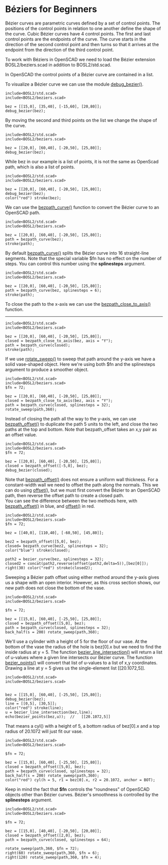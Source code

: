 # Béziers for Beginners



Bézier curves are parametric curves defined by a set of control points. The positions of the control points in relation to one another define the shape of the curve. Cubic Bézier curves have 4 control points. The first and last control points are the endpoints of the curve.  The curve starts in the direction of the second control point and then turns so that it arrives at the endpoint from the direction of the third control point.

To work with Béziers in OpenSCAD we need to load the Bézier extension BOSL2/beziers.scad in addition to BOSL2/std.scad.

In OpenSCAD the control points of a Bézier curve are contained in a list.
 
To visualize a Bézier curve we can use the module [debug_bezier()](https://github.com/BelfrySCAD/BOSL2/wiki/beziers.scad#module-debug_bezier).

```openscad-2D
include<BOSL2/std.scad>
include<BOSL2/beziers.scad>

bez = [[15,0], [35,40], [-15,60], [20,80]];
debug_bezier(bez);
```

By moving the second and third points on the list we change the shape of the curve.

```openscad-2D
include<BOSL2/std.scad>
include<BOSL2/beziers.scad>

bez = [[20,0], [60,40], [-20,50], [25,80]];
debug_bezier(bez);
```

While bez in our example is a list of points, it is not the same as OpenScad path, which is also a list of points.

```openscad-2D
include<BOSL2/std.scad>
include<BOSL2/beziers.scad>

bez = [[20,0], [60,40], [-20,50], [25,80]];
debug_bezier(bez);
color("red") stroke(bez);

```
 

 
 We can use the [bezpath_curve()](https://github.com/BelfrySCAD/BOSL2/wiki/beziers.scad#function-bezpath_curve) function to convert the Bézier curve to an OpenSCAD path. 
 
```openscad-2D
include<BOSL2/std.scad>
include<BOSL2/beziers.scad>

bez = [[20,0], [60,40], [-20,50], [25,80]];
path = bezpath_curve(bez);
stroke(path);
```

By default [bezpath_curve()](https://github.com/BelfrySCAD/BOSL2/wiki/beziers.scad#function-bezpath_curve) splits the Bézier curve into 16 straight-line segments.  Note that the special variable $fn has no effect on the number of steps. You can control this number using the **splinesteps** argument.

```openscad-2D
include<BOSL2/std.scad>
include<BOSL2/beziers.scad>

bez = [[20,0], [60,40], [-20,50], [25,80]];
path = bezpath_curve(bez, splinesteps = 6);
stroke(path);
```



To close the path to the x-axis we can use the [bezpath\_close\_to\_axis()](https://github.com/BelfrySCAD/BOSL2/wiki/beziers.scad#function-bezpath_close_to_axis) function. 


**************

```openscad-2D
include<BOSL2/std.scad>
include<BOSL2/beziers.scad>

bez = [[20,0], [60,40], [-20,50], [25,80]];
closed = bezpath_close_to_axis(bez, axis = "Y");
path = bezpath_curve(closed);
stroke(path);
```
 

If we use [rotate_sweep()](https://github.com/BelfrySCAD/BOSL2/wiki/skin.scad#functionmodule-rotate_sweep) to sweep that path around the y-axis we have a solid vase-shaped object.  Here we're using both $fn and the splinesteps argument to produce a smoother object.


```openscad-3D VPR = [80,0,20]
include<BOSL2/std.scad>
include<BOSL2/beziers.scad>
$fn = 72;

bez = [[20,0], [60,40], [-20,50], [25,80]];
closed = bezpath_close_to_axis(bez, axis = "Y");
path = bezpath_curve(closed, splinesteps = 32);
rotate_sweep(path,360);
```

Instead of closing the path all the way to the y-axis, we can use [bezpath_offset()](https://github.com/BelfrySCAD/BOSL2/wiki/beziers.scad#function-bezpath_offset) to duplicate the path 5 units to the left, and close the two paths at the top and bottom. Note that bezpath_offset takes an x,y pair as an offset value.

```openscad-2D
include<BOSL2/std.scad>
include<BOSL2/beziers.scad>
$fn = 72;

bez = [[20,0], [60,40], [-20,50], [25,80]];
closed = bezpath_offset([-5,0], bez);
debug_bezier(closed);

```

Note that [bezpath_offset()](https://github.com/BelfrySCAD/BOSL2/wiki/beziers.scad#function-bezpath_offset) does not ensure a uniform wall thickness.  For a constant-width wall we need to offset the path along the normals.  This we can do using [offset()](https://github.com/BelfrySCAD/BOSL2/wiki/regions.scad#function-offset), but we must first convert the Bézier to an OpenSCAD path, then reverse the offset path to create a closed path.  
You can see the difference between the two methods here, with [bezpath_offset()](https://github.com/BelfrySCAD/BOSL2/wiki/beziers.scad#function-bezpath_offset) in blue, and [offset()](https://github.com/BelfrySCAD/BOSL2/wiki/regions.scad#function-offset) in red.

```openscad-2D
include<BOSL2/std.scad>
include<BOSL2/beziers.scad>
$fn = 72;

bez = [[40,0], [110,40], [-60,50], [45,80]];

bez2 = bezpath_offset([5,0], bez);
closed= bezpath_curve(bez2, splinesteps = 32);
color("blue") stroke(closed);

path2 = bezier_curve(bez, splinesteps = 32);
closed2 = concat(path2,reverse(offset(path2,delta=5)),[bez[0]]);
right(30) color("red") stroke(closed2);

```


Sweeping a Bézier path offset using either method around the y-axis gives us a shape with an open interior.  However, as this cross section shows, our new path does not close the bottom of the vase. 

```openscad-3D, VPT=[0,60,40], VPR=[90,0,0], VPD=250
include<BOSL2/std.scad>
include<BOSL2/beziers.scad> 

$fn = 72;

bez = [[15,0], [60,40], [-25,50], [25,80]];
closed = bezpath_offset([5,0], bez);
path = bezpath_curve(closed, splinesteps = 32); 
back_half(s = 200) rotate_sweep(path,360);
```

We'll use a cylinder with a height of 5 for the floor of our vase.  At the bottom of the vase the radius of the hole is bez[0].x but we need to find the inside radius at y = 5.  The function [bezier_line_intersection()](https://github.com/BelfrySCAD/BOSL2/wiki/beziers.scad#function-bezier_line_intersection) will return a list of u-values where a given line intersects our Bézier curve. The function [bezier_points()](https://github.com/BelfrySCAD/BOSL2/wiki/beziers.scad#function-bezpath_points) will convert that list of u-values to a list of x,y coordinates.  Drawing a line at y = 5 gives us the single-element list [[20.1072,5]].  

```openscad-2D
include<BOSL2/std.scad>
include<BOSL2/beziers.scad>


bez = [[15,0], [60,40], [-25,50], [25,80]];
debug_bezier(bez);
line = [[0,5], [30,5]];
color("red") stroke(line);
u = bezier_line_intersection(bez,line);
echo(bezier_points(bez,u));  //   [[20.1072,5]]

```

That means a cyl() with a height of 5, a bottom radius of bez[0].x and a top radius of 20.1072 will just fit our vase.


```openscad-3D, VPT=[0,60,12], VPR=[90,0,0], VPD=150
include<BOSL2/std.scad>
include<BOSL2/beziers.scad> 

$fn = 72;

bez = [[15,0], [60,40], [-25,50], [25,80]];
closed = bezpath_offset([5,0], bez);
path = bezpath_curve(closed, splinesteps = 32); 
back_half(s = 200) rotate_sweep(path,360);
color("red") cyl(h = 5, r1 = bez[0].x, r2 = 20.1072, anchor = BOT);
```


Keep in mind the fact that **$fn** controls the "roundness" of OpenSCAD objects other than Bézier curves.  Bézier's smoothness is controlled by the **splinesteps** argument.

```openscad-3D NoAxes VPD=400 VPT=[45,45,10] Big
include<BOSL2/std.scad>
include<BOSL2/beziers.scad> 

$fn = 72;

bez = [[15,0], [40,40], [-20,50], [20,80]];
closed = bezpath_offset([2,0], bez);
path = bezpath_curve(closed, splinesteps = 64); 

rotate_sweep(path,360, $fn = 72);
right(60) rotate_sweep(path,360, $fn = 6);
right(120) rotate_sweep(path,360, $fn = 4);
```

